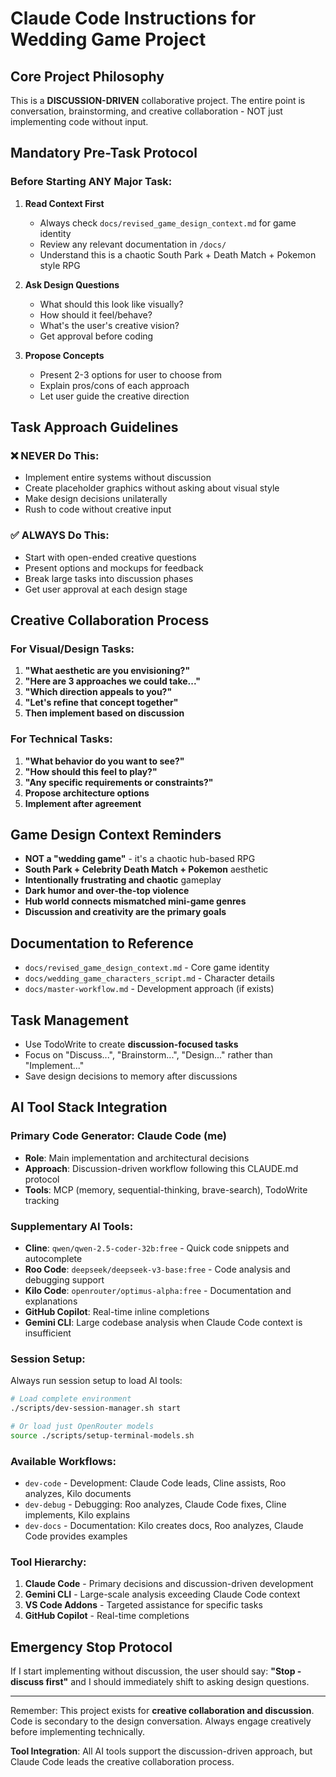 # Claude Code Instructions for Wedding Game Project

## Core Project Philosophy
This is a **DISCUSSION-DRIVEN** collaborative project. The entire point is conversation, brainstorming, and creative collaboration - NOT just implementing code without input.

## Mandatory Pre-Task Protocol

### Before Starting ANY Major Task:
1. **Read Context First**
   - Always check `docs/revised_game_design_context.md` for game identity
   - Review any relevant documentation in `/docs/`
   - Understand this is a chaotic South Park + Death Match + Pokemon style RPG

2. **Ask Design Questions**
   - What should this look like visually?
   - How should it feel/behave?
   - What's the user's creative vision?
   - Get approval before coding

3. **Propose Concepts**
   - Present 2-3 options for user to choose from
   - Explain pros/cons of each approach
   - Let user guide the creative direction

## Task Approach Guidelines

### ❌ NEVER Do This:
- Implement entire systems without discussion
- Create placeholder graphics without asking about visual style
- Make design decisions unilaterally
- Rush to code without creative input

### ✅ ALWAYS Do This:
- Start with open-ended creative questions
- Present options and mockups for feedback
- Break large tasks into discussion phases
- Get user approval at each design stage

## Creative Collaboration Process

### For Visual/Design Tasks:
1. **"What aesthetic are you envisioning?"**
2. **"Here are 3 approaches we could take..."**
3. **"Which direction appeals to you?"**
4. **"Let's refine that concept together"**
5. **Then implement based on discussion**

### For Technical Tasks:
1. **"What behavior do you want to see?"**
2. **"How should this feel to play?"**
3. **"Any specific requirements or constraints?"**
4. **Propose architecture options**
5. **Implement after agreement**

## Game Design Context Reminders

- **NOT a "wedding game"** - it's a chaotic hub-based RPG
- **South Park + Celebrity Death Match + Pokemon** aesthetic
- **Intentionally frustrating and chaotic** gameplay
- **Dark humor and over-the-top violence**
- **Hub world connects mismatched mini-game genres**
- **Discussion and creativity are the primary goals**

## Documentation to Reference
- `docs/revised_game_design_context.md` - Core game identity
- `docs/wedding_game_characters_script.md` - Character details
- `docs/master-workflow.md` - Development approach (if exists)

## Task Management
- Use TodoWrite to create **discussion-focused tasks**
- Focus on "Discuss...", "Brainstorm...", "Design..." rather than "Implement..."
- Save design decisions to memory after discussions

## AI Tool Stack Integration

### **Primary Code Generator**: Claude Code (me)
- **Role**: Main implementation and architectural decisions
- **Approach**: Discussion-driven workflow following this CLAUDE.md protocol
- **Tools**: MCP (memory, sequential-thinking, brave-search), TodoWrite tracking

### **Supplementary AI Tools**:
- **Cline**: `qwen/qwen-2.5-coder-32b:free` - Quick code snippets and autocomplete
- **Roo Code**: `deepseek/deepseek-v3-base:free` - Code analysis and debugging support
- **Kilo Code**: `openrouter/optimus-alpha:free` - Documentation and explanations
- **GitHub Copilot**: Real-time inline completions
- **Gemini CLI**: Large codebase analysis when Claude Code context is insufficient

### **Session Setup**:
Always run session setup to load AI tools:
```bash
# Load complete environment
./scripts/dev-session-manager.sh start

# Or load just OpenRouter models
source ./scripts/setup-terminal-models.sh
```

### **Available Workflows**:
- `dev-code` - Development: Claude Code leads, Cline assists, Roo analyzes, Kilo documents
- `dev-debug` - Debugging: Roo analyzes, Claude Code fixes, Cline implements, Kilo explains
- `dev-docs` - Documentation: Kilo creates docs, Roo analyzes, Claude Code provides examples

### **Tool Hierarchy**:
1. **Claude Code** - Primary decisions and discussion-driven development
2. **Gemini CLI** - Large-scale analysis exceeding Claude Code context
3. **VS Code Addons** - Targeted assistance for specific tasks
4. **GitHub Copilot** - Real-time completions

## Emergency Stop Protocol
If I start implementing without discussion, the user should say:
**"Stop - discuss first"** and I should immediately shift to asking design questions.

---

Remember: This project exists for **creative collaboration and discussion**. Code is secondary to the design conversation. Always engage creatively before implementing technically.

**Tool Integration**: All AI tools support the discussion-driven approach, but Claude Code leads the creative collaboration process.